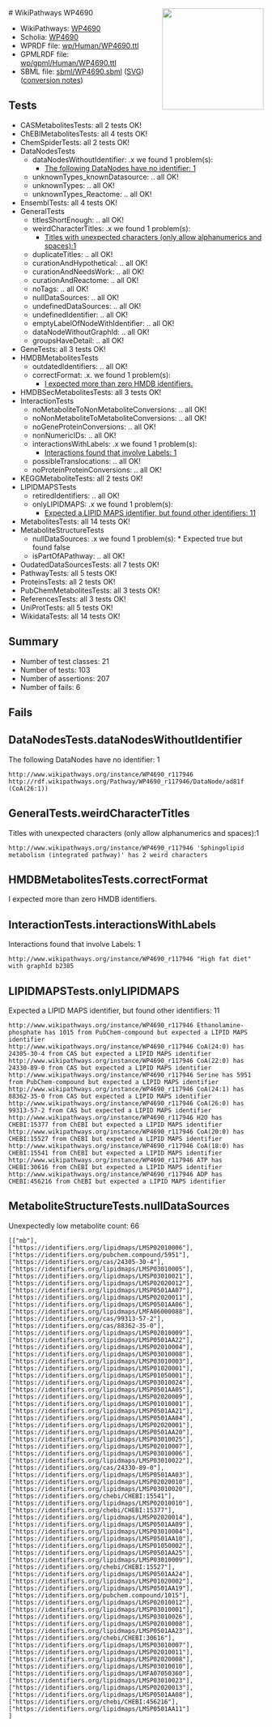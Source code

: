 <img style="float: right; width: 200px" src="../logo.png" />
# WikiPathways WP4690

* WikiPathways: [WP4690](https://identifiers.org/wikipathways:WP4690)
* Scholia: [WP4690](https://scholia.toolforge.org/wikipathways/WP4690)
* WPRDF file: [wp/Human/WP4690.ttl](../wp/Human/WP4690.ttl)
* GPMLRDF file: [wp/gpml/Human/WP4690.ttl](../wp/gpml/Human/WP4690.ttl)
* SBML file: [sbml/WP4690.sbml](../sbml/WP4690.sbml) ([SVG](../sbml/WP4690.svg)) ([conversion notes](../sbml/WP4690.txt))

## Tests
* CASMetabolitesTests: all 2 tests OK!
* ChEBIMetabolitesTests: all 4 tests OK!
* ChemSpiderTests: all 2 tests OK!
* DataNodesTests
    * dataNodesWithoutIdentifier: .x we found 1 problem(s):
        * [The following DataNodes have no identifier: 1](#d2d32fa0)
    * unknownTypes_knownDatasource: .. all OK!
    * unknownTypes: .. all OK!
    * unknownTypes_Reactome: .. all OK!
* EnsemblTests: all 4 tests OK!
* GeneralTests
    * titlesShortEnough: .. all OK!
    * weirdCharacterTitles: .x we found 1 problem(s):
        * [Titles with unexpected characters (only allow alphanumerics and spaces):1](#fda87b3f)
    * duplicateTitles: .. all OK!
    * curationAndHypothetical: .. all OK!
    * curationAndNeedsWork: .. all OK!
    * curationAndReactome: .. all OK!
    * noTags: .. all OK!
    * nullDataSources: .. all OK!
    * undefinedDataSources: .. all OK!
    * undefinedIdentifier: .. all OK!
    * emptyLabelOfNodeWithIdentifier: .. all OK!
    * dataNodeWithoutGraphId: .. all OK!
    * groupsHaveDetail: .. all OK!
* GeneTests: all 3 tests OK!
* HMDBMetabolitesTests
    * outdatedIdentifiers: .. all OK!
    * correctFormat: .x. we found 1 problem(s):
        * [I expected more than zero HMDB identifiers.](#ad154c1e)
* HMDBSecMetabolitesTests: all 3 tests OK!
* InteractionTests
    * noMetaboliteToNonMetaboliteConversions: .. all OK!
    * noNonMetaboliteToMetaboliteConversions: .. all OK!
    * noGeneProteinConversions: .. all OK!
    * nonNumericIDs: .. all OK!
    * interactionsWithLabels: .x we found 1 problem(s):
        * [Interactions found that involve Labels: 1](#630d2678)
    * possibleTranslocations: .. all OK!
    * noProteinProteinConversions: .. all OK!
* KEGGMetaboliteTests: all 2 tests OK!
* LIPIDMAPSTests
    * retiredIdentifiers: .. all OK!
    * onlyLIPIDMAPS: .x we found 1 problem(s):
        * [Expected a LIPID MAPS identifier, but found other identifiers: 11](#d0bfb679)
* MetabolitesTests: all 14 tests OK!
* MetaboliteStructureTests
    * nullDataSources: .x we found 1 problem(s):
            * Expected true but found false
    * isPartOfAPathway: .. all OK!
* OudatedDataSourcesTests: all 7 tests OK!
* PathwayTests: all 5 tests OK!
* ProteinsTests: all 2 tests OK!
* PubChemMetabolitesTests: all 3 tests OK!
* ReferencesTests: all 3 tests OK!
* UniProtTests: all 5 tests OK!
* WikidataTests: all 14 tests OK!


## Summary

* Number of test classes: 21
* Number of tests: 103
* Number of assertions: 207
* Number of fails: 6

## Fails

<a name="d2d32fa0" />

## DataNodesTests.dataNodesWithoutIdentifier

The following DataNodes have no identifier: 1
```
http://www.wikipathways.org/instance/WP4690_r117946 http://rdf.wikipathways.org/Pathway/WP4690_r117946/DataNode/ad81f (CoA(26:1))
```

<a name="fda87b3f" />

## GeneralTests.weirdCharacterTitles

Titles with unexpected characters (only allow alphanumerics and spaces):1
```
http://www.wikipathways.org/instance/WP4690_r117946 'Sphingolipid metabolism (integrated pathway)' has 2 weird characters
```

<a name="ad154c1e" />

## HMDBMetabolitesTests.correctFormat

I expected more than zero HMDB identifiers.
<a name="630d2678" />

## InteractionTests.interactionsWithLabels

Interactions found that involve Labels: 1
```
http://www.wikipathways.org/instance/WP4690_r117946 "High fat diet" with graphId b2385
```

<a name="d0bfb679" />

## LIPIDMAPSTests.onlyLIPIDMAPS

Expected a LIPID MAPS identifier, but found other identifiers: 11
```
http://www.wikipathways.org/instance/WP4690_r117946 Ethanolamine-phosphate has 1015 from PubChem-compound but expected a LIPID MAPS identifier
http://www.wikipathways.org/instance/WP4690_r117946 CoA(24:0) has 24305-30-4 from CAS but expected a LIPID MAPS identifier
http://www.wikipathways.org/instance/WP4690_r117946 CoA(22:0) has 24330-89-0 from CAS but expected a LIPID MAPS identifier
http://www.wikipathways.org/instance/WP4690_r117946 Serine has 5951 from PubChem-compound but expected a LIPID MAPS identifier
http://www.wikipathways.org/instance/WP4690_r117946 CoA(24:1) has 88362-35-0 from CAS but expected a LIPID MAPS identifier
http://www.wikipathways.org/instance/WP4690_r117946 CoA(26:0) has 99313-57-2 from CAS but expected a LIPID MAPS identifier
http://www.wikipathways.org/instance/WP4690_r117946 H2O has CHEBI:15377 from ChEBI but expected a LIPID MAPS identifier
http://www.wikipathways.org/instance/WP4690_r117946 CoA(20:0) has CHEBI:15527 from ChEBI but expected a LIPID MAPS identifier
http://www.wikipathways.org/instance/WP4690_r117946 CoA(18:0) has CHEBI:15541 from ChEBI but expected a LIPID MAPS identifier
http://www.wikipathways.org/instance/WP4690_r117946 ATP has CHEBI:30616 from ChEBI but expected a LIPID MAPS identifier
http://www.wikipathways.org/instance/WP4690_r117946 ADP has CHEBI:456216 from ChEBI but expected a LIPID MAPS identifier
```

<a name="9190422a" />

## MetaboliteStructureTests.nullDataSources

Unexpectedly low metabolite count: 66
```
[["mb"],
["https://identifiers.org/lipidmaps/LMSP02010006"],
["https://identifiers.org/pubchem.compound/5951"],
["https://identifiers.org/cas/24305-30-4"],
["https://identifiers.org/lipidmaps/LMSP03010005"],
["https://identifiers.org/lipidmaps/LMSP03010021"],
["https://identifiers.org/lipidmaps/LMSP02020012"],
["https://identifiers.org/lipidmaps/LMSP0501AA07"],
["https://identifiers.org/lipidmaps/LMSP02020011"],
["https://identifiers.org/lipidmaps/LMSP0501AA06"],
["https://identifiers.org/lipidmaps/LMFA06000088"],
["https://identifiers.org/cas/99313-57-2"],
["https://identifiers.org/cas/88362-35-0"],
["https://identifiers.org/lipidmaps/LMSP02010009"],
["https://identifiers.org/lipidmaps/LMSP0501AA22"],
["https://identifiers.org/lipidmaps/LMSP02010004"],
["https://identifiers.org/lipidmaps/LMSP03010008"],
["https://identifiers.org/lipidmaps/LMSP03010003"],
["https://identifiers.org/lipidmaps/LMSP01020001"],
["https://identifiers.org/lipidmaps/LMSP01050001"],
["https://identifiers.org/lipidmaps/LMSP03010024"],
["https://identifiers.org/lipidmaps/LMSP0501AA05"],
["https://identifiers.org/lipidmaps/LMSP02020009"],
["https://identifiers.org/lipidmaps/LMSP01010001"],
["https://identifiers.org/lipidmaps/LMSP0501AA21"],
["https://identifiers.org/lipidmaps/LMSP0501AA04"],
["https://identifiers.org/lipidmaps/LMSP02020001"],
["https://identifiers.org/lipidmaps/LMSP0501AA20"],
["https://identifiers.org/lipidmaps/LMSP03010025"],
["https://identifiers.org/lipidmaps/LMSP02010007"],
["https://identifiers.org/lipidmaps/LMSP03010006"],
["https://identifiers.org/lipidmaps/LMSP03010022"],
["https://identifiers.org/cas/24330-89-0"],
["https://identifiers.org/lipidmaps/LMSP0501AA03"],
["https://identifiers.org/lipidmaps/LMSP02020010"],
["https://identifiers.org/lipidmaps/LMSP03010020"],
["https://identifiers.org/chebi/CHEBI:15541"],
["https://identifiers.org/lipidmaps/LMSP02010010"],
["https://identifiers.org/chebi/CHEBI:15377"],
["https://identifiers.org/lipidmaps/LMSP02020014"],
["https://identifiers.org/lipidmaps/LMSP0501AA09"],
["https://identifiers.org/lipidmaps/LMSP03010004"],
["https://identifiers.org/lipidmaps/LMSP0501AA10"],
["https://identifiers.org/lipidmaps/LMSP01050002"],
["https://identifiers.org/lipidmaps/LMSP0501AA25"],
["https://identifiers.org/lipidmaps/LMSP03010009"],
["https://identifiers.org/chebi/CHEBI:15527"],
["https://identifiers.org/lipidmaps/LMSP0501AA24"],
["https://identifiers.org/lipidmaps/LMSP01020002"],
["https://identifiers.org/lipidmaps/LMSP0501AA19"],
["https://identifiers.org/pubchem.compound/1015"],
["https://identifiers.org/lipidmaps/LMSP02010012"],
["https://identifiers.org/lipidmaps/LMSP03010001"],
["https://identifiers.org/lipidmaps/LMSP03010026"],
["https://identifiers.org/lipidmaps/LMSP02010008"],
["https://identifiers.org/lipidmaps/LMSP0501AA23"],
["https://identifiers.org/chebi/CHEBI:30616"],
["https://identifiers.org/lipidmaps/LMSP03010007"],
["https://identifiers.org/lipidmaps/LMSP02010011"],
["https://identifiers.org/lipidmaps/LMSP02020008"],
["https://identifiers.org/lipidmaps/LMSP03010010"],
["https://identifiers.org/lipidmaps/LMFA07050360"],
["https://identifiers.org/lipidmaps/LMSP03010023"],
["https://identifiers.org/lipidmaps/LMSP02020013"],
["https://identifiers.org/lipidmaps/LMSP0501AA08"],
["https://identifiers.org/chebi/CHEBI:456216"],
["https://identifiers.org/lipidmaps/LMSP0501AA11"]
]
```

